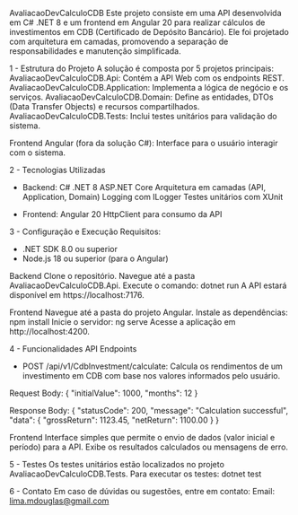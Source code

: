 AvaliacaoDevCalculoCDB
Este projeto consiste em uma API desenvolvida em C# .NET 8 e um frontend em Angular 20 para realizar cálculos de investimentos em CDB (Certificado de Depósito Bancário). Ele foi projetado com arquitetura em camadas, promovendo a separação de responsabilidades e manutenção simplificada.

1 - Estrutura do Projeto
A solução é composta por 5 projetos principais:
AvaliacaoDevCalculoCDB.Api: Contém a API Web com os endpoints REST.
AvaliacaoDevCalculoCDB.Application: Implementa a lógica de negócio e os serviços.
AvaliacaoDevCalculoCDB.Domain: Define as entidades, DTOs (Data Transfer Objects) e recursos compartilhados.
AvaliacaoDevCalculoCDB.Tests: Inclui testes unitários para validação do sistema.

Frontend Angular (fora da solução C#): Interface para o usuário interagir com o sistema.

2 - Tecnologias Utilizadas
- Backend:
    C# .NET 8
    ASP.NET Core
    Arquitetura em camadas (API, Application, Domain)
    Logging com ILogger
    Testes unitários com XUnit

- Frontend:
    Angular 20
    HttpClient para consumo da API

3 - Configuração e Execução
Requisitos:
  - .NET SDK 8.0 ou superior
  - Node.js 18 ou superior (para o Angular)

Backend
Clone o repositório.
Navegue até a pasta AvaliacaoDevCalculoCDB.Api.
Execute o comando:
dotnet run
A API estará disponível em https://localhost:7176.

Frontend
Navegue até a pasta do projeto Angular.
Instale as dependências:
npm install
Inicie o servidor:
ng serve
Acesse a aplicação em http://localhost:4200.

4 - Funcionalidades
API Endpoints
  - POST /api/v1/CdbInvestment/calculate: Calcula os rendimentos de um investimento em CDB com base nos valores informados pelo usuário.

Request Body:
{
  "initialValue": 1000,
  "months": 12
}

Response Body:
{
  "statusCode": 200,
  "message": "Calculation successful",
  "data": {
    "grossReturn": 1123.45,
    "netReturn": 1100.00
  }
}

Frontend
  Interface simples que permite o envio de dados (valor inicial e período) para a API.
  Exibe os resultados calculados ou mensagens de erro.

5 - Testes
  Os testes unitários estão localizados no projeto AvaliacaoDevCalculoCDB.Tests.
  Para executar os testes:
  dotnet test

6 - Contato
  Em caso de dúvidas ou sugestões, entre em contato:
  Email: lima.mdouglas@gmail.com

